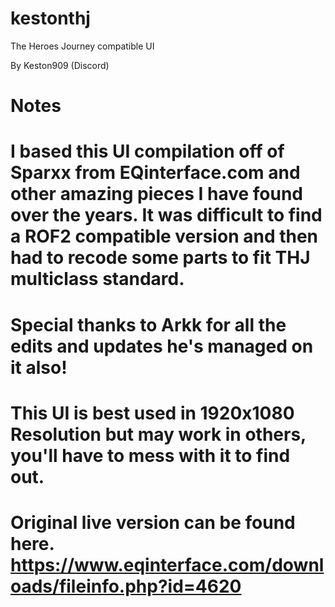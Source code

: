 # kestonthj
The Heroes Journey compatible UI

By Keston909 (Discord)

# Notes
# I based this UI compilation off of Sparxx from EQinterface.com and other amazing pieces I have found over the years.  It was difficult to find a ROF2 compatible version and then had to recode some parts to fit THJ multiclass standard.
# Special thanks to Arkk for all the edits and updates he's managed on it also!
# This UI is best used in 1920x1080 Resolution but may work in others, you'll have to mess with it to find out.
# Original live version can be found here.  https://www.eqinterface.com/downloads/fileinfo.php?id=4620
